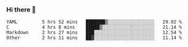 ### Hi there 👋

<!--
**WShiBin/WShiBin** is a ✨ _special_ ✨ repository because its `README.md` (this file) appears on your GitHub profile.

Here are some ideas to get you started:

- 🔭 I’m currently working on ...
- 🌱 I’m currently learning ...
- 👯 I’m looking to collaborate on ...
- 🤔 I’m looking for help with ...
- 💬 Ask me about ...
- 📫 How to reach me: ...
- 😄 Pronouns: ...
- ⚡ Fun fact: ...
-->

<!--START_SECTION:waka-->

```text
YAML         5 hrs 52 mins   ███████▒░░░░░░░░░░░░░░░░░   29.92 %
C            4 hrs 8 mins    █████▒░░░░░░░░░░░░░░░░░░░   21.14 %
Markdown     2 hrs 27 mins   ███░░░░░░░░░░░░░░░░░░░░░░   12.54 %
Other        2 hrs 11 mins   ██▓░░░░░░░░░░░░░░░░░░░░░░   11.14 %
```

<!--END_SECTION:waka-->
